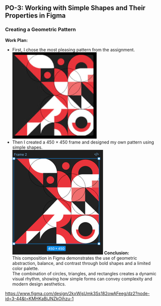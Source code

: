 ## PO-3: Working with Simple Shapes and Their Properties in Figma  
### Creating a Geometric Pattern  

**Work Plan:**  
- First, I chose the most pleasing pattern from the assignment.  
![](./img/1.jpg)
- Then I created a 450 × 450 frame and designed my own pattern using simple shapes.  
![](./img/2.jpg)
**Conclusion:**  
This composition in Figma demonstrates the use of geometric abstraction, balance, and contrast through bold shapes and a limited color palette.  
The combination of circles, triangles, and rectangles creates a dynamic visual rhythm, showing how simple forms can convey complexity and modern design aesthetics.

https://www.figma.com/design/2kxWjsUmk3Ss182owAFeeg/dz2?node-id=3-44&t=KMHKaBiJNZkOihzu-1